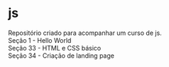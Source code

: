# js
Repositório criado para acompanhar um curso de js. <br>
Seção 1 - Hello World<br>
Seção 33 - HTML e CSS básico<br>
Seção 34 - Criação de landing page<br>

